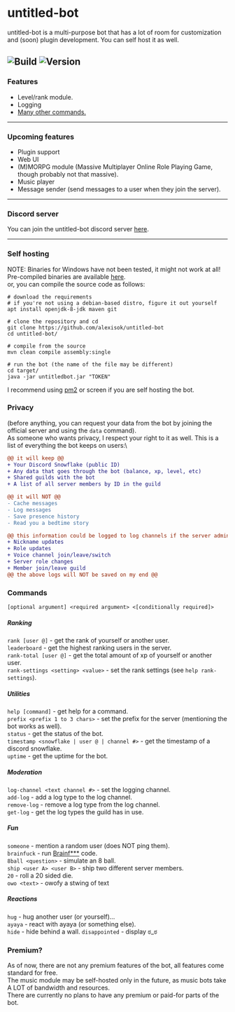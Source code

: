 # untitled-bot

untitled-bot is a multi-purpose bot that
has a lot of room for customization and
(soon) plugin development.  You can self host it as well.

![Build](https://github.com/AlexIsOK/untitled-bot/workflows/Java%20CI%20with%20Maven%20(UBUNTU)/badge.svg)
![Version](https://img.shields.io/badge/version-1.3-blue)
---

### Features
* Level/rank module.
* Logging
* <a href="#commands">Many other commands.</a>

---
### Upcoming features
* Plugin support
* Web UI
* (M)MORPG module (Massive Multiplayer Online Role Playing Game, though probably not that massive).
* Music player
* Message sender (send messages to a user when they join the server).
---
### Discord server
You can join the untitled-bot discord server [here](https://alexisok.dev/ub/discord.html).

---
### Self hosting
NOTE: Binaries for Windows have not been tested, it might not work at all!\
Pre-compiled binaries are available [here](https://github.com/AlexIsOK/untitled-bot/releases/latest). \
or, you can compile the source code as follows:
```console
# download the requirements
# if you're not using a debian-based distro, figure it out yourself
apt install openjdk-8-jdk maven git

# clone the repository and cd
git clone https://github.com/alexisok/untitled-bot
cd untitled-bot/

# compile from the source
mvn clean compile assembly:single

# run the bot (the name of the file may be different)
cd target/
java -jar untitledbot.jar "TOKEN"
```

I recommend using [pm2](https://github.com/Unitech/pm2) or screen
if you are self hosting the bot.

### Privacy
(before anything, you can request your data from the bot by joining the official server and using the `data` command).\
As someone who wants privacy, I respect your right to it as well.  This is a list of everything the bot keeps on users:\

```diff
@@ it will keep @@
+ Your Discord Snowflake (public ID)
+ Any data that goes through the bot (balance, xp, level, etc)
+ Shared guilds with the bot
+ A list of all server members by ID in the guild

@@ it will NOT @@
- Cache messages
- Log messages
- Save presence history
- Read you a bedtime story

@@ this information could be logged to log channels if the server admins set it up @@
+ Nickname updates
+ Role updates
+ Voice channel join/leave/switch
+ Server role changes
+ Member join/leave guild
@@ the above logs will NOT be saved on my end @@
```

### Commands
<a id="commands"></a>

`[optional argument] <required argument> <[conditionally required]>`

##### Ranking
`rank [user @]` - get the rank of yourself or another user.\
`leaderboard` - get the highest ranking users in the server.\
`rank-total [user @]` - get the total amount of xp of yourself or another user.\
`rank-settings <setting> <value>` - set the rank settings (see `help rank-settings`).

##### Utilities
`help [command]` - get help for a command.\
`prefix <prefix 1 to 3 chars>` - set the prefix for the server (mentioning the bot works as well).\
`status` - get the status of the bot.\
`timestamp <snowflake | user @ | channel #>` - get the timestamp of a discord snowflake.\
`uptime` - get the uptime for the bot.

##### Moderation
`log-channel <text channel #>` - set the logging channel.\
`add-log` - add a log type to the log channel.\
`remove-log` - remove a log type from the log channel.\
`get-log` - get the log types the guild has in use.

##### Fun
`someone` - mention a random user (does NOT ping them).\
`brainfuck` - run [Brainf***](https://en.wikipedia.org/wiki/Brainfuck) code.\
`8ball <question>` - simulate an 8 ball.\
`ship <user A> <user B>` - ship two different server members.\
`20` - roll a 20 sided die.\
`owo <text>` - owofy a stwing of text

##### Reactions
`hug` - hug another user (or yourself)...\
`ayaya` - react with ayaya (or something else).\
`hide` - hide behind a wall.
`disappointed` - display ಠ_ಠ

### Premium?
As of now, there are not any premium features of the bot, all features come standard for free.\
The music module may be self-hosted only in the future, as music bots take A LOT of bandwidth and resources.\
There are currently no plans to have any premium or paid-for parts of the bot.
